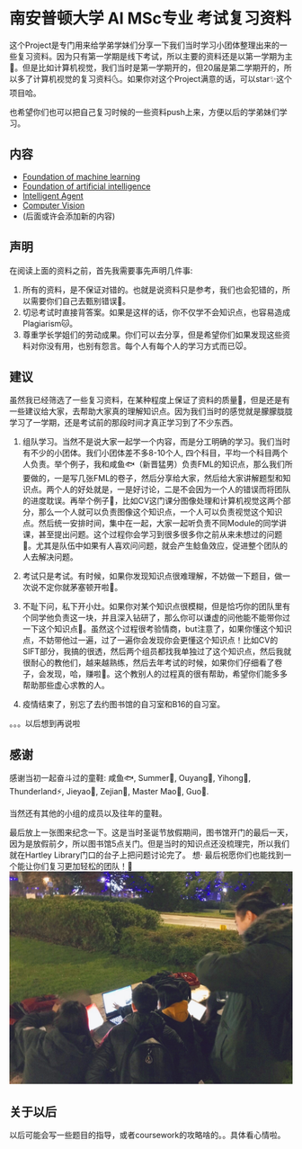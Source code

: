 # 南安普顿大学 AI MSc专业 考试复习资料
这个Project是专门用来给学弟学妹们分享一下我们当时学习小团体整理出来的一些复习资料。因为只有第一学期是线下考试，所以主要的资料还是以第一学期为主🌚。但是比如计算机视觉，我们当时是第一学期开的，但20届是第二学期开的，所以多了计算机视觉的复习资料🌜。如果你对这个Project满意的话，可以star✨这个项目哈。

也希望你们也可以把自己复习时候的一些资料push上来，方便以后的学弟妹们学习。

## 内容
* [Foundation of machine learning](https://github.com/RobinLuoNanjing/AI_Southampton_Exam_Guide/tree/main/FML)
* [Foundation of artificial intelligence](https://github.com/RobinLuoNanjing/AI_Southampton_Exam_Guide/tree/main/FAI)
* [Intelligent Agent](https://github.com/RobinLuoNanjing/AI_Southampton_Exam_Guide/tree/main/IA)
* [Computer Vision](https://github.com/RobinLuoNanjing/AI_Southampton_Exam_Guide/tree/main/CV)
* (后面或许会添加新的内容)

## 声明
在阅读上面的资料之前，首先我需要事先声明几件事:
1. 所有的资料，是不保证对错的。也就是说资料只是参考，我们也会犯错的，所以需要你们自己去甄别错误🐶。
2. 切忌考试时直接背答案。如果是这样的话，你不仅学不会知识点，也容易造成 Plagiarism🐱。
3. 尊重学长学姐们的劳动成果。你们可以去分享，但是希望你们如果发现这些资料对你没有用，也别有怨言。每个人有每个人的学习方式而已🐭。

## 建议
虽然我已经筛选了一些复习资料，在某种程度上保证了资料的质量🌚，但是还是有一些建议给大家，去帮助大家真的理解知识点。因为我们当时的感觉就是朦朦胧胧学习了一学期，还是考试前的那段时间才真正学习到了不少东西。
1. 组队学习。当然不是说大家一起学一个内容，而是分工明确的学习。我们当时有不少的小团体。我们小团体差不多8-10个人, 四个科目，平均一个科目两个人负责。举个例子，我和咸鱼🐟（新晋猛男）负责FML的知识点，那么我们所要做的，一是写几张FML的卷子，然后分享给大家，然后给大家讲解题型和知识点。两个人的好处就是，一是好讨论，二是不会因为一个人的错误而将团队的进度耽误。再举个例子🌰，比如CV这门课分图像处理和计算机视觉这两个部分，那么一个人就可以负责图像这个知识点，一个人可以负责视觉这个知识点。然后统一安排时间，集中在一起，大家一起听负责不同Module的同学讲课，甚至提出问题。这个过程你会学习到很多很多你之前从来未想过的问题🌝。尤其是队伍中如果有人喜欢问问题，就会产生鲶鱼效应，促进整个团队的人去解决问题。

2. 考试只是考试。有时候，如果你发现知识点很难理解，不妨做一下题目，做一次说不定你就茅塞顿开啦🌝。

3. 不耻下问，私下开小灶。如果你对某个知识点很模糊，但是恰巧你的团队里有个同学他负责这一块，并且深入钻研了，那么你可以谦虚的问他能不能带你过一下这个知识点🌝。虽然这个过程很考验情商，but注意了，如果你懂这个知识点，不妨带他过一遍，过了一遍你会发现你会更懂这个知识点！比如CV的SIFT部分，我搞的很透，然后两个组员都找我单独过了这个知识点，然后我就很耐心的教他们，越来越熟练，然后去年考试的时候，如果你们仔细看了卷子，会发现，哈，赚啦🤣。这个教别人的过程真的很有帮助，希望你们能多多帮助那些虚心求教的人。

4. 疫情结束了，别忘了去约图书馆的自习室和B16的自习室。


。。。以后想到再说啦


## 感谢
感谢当初一起奋斗过的童鞋:
咸鱼🐟, Summer🍉, Ouyang🐛, Yihong🙉, Thunderland⚡️, Jieyao🐷, Zejian🐶, Master Mao🎅, Guo🗿.

当然还有其他的小组的成员以及往年的童鞋。


最后放上一张图来纪念一下。这是当时圣诞节放假期间，图书馆开门的最后一天，因为是放假前夕，所以图书馆5点关门。但是当时的知识点还没梳理完，所以我们就在Hartley Library门口的台子上把问题讨论完了。
想·
最后祝愿你们也能找到一个能让你们复习更加轻松的团队！🌝
![Team](https://github.com/RobinLuoNanjing/AI_Southampton_Exam_Guide/blob/main/img/team.jpg)


## 关于以后
以后可能会写一些题目的指导，或者coursework的攻略啥的。。具体看心情啦。


